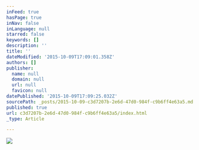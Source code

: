 ```yaml
---
inFeed: true
hasPage: true
inNav: false
inLanguage: null
starred: false
keywords: []
description: ''
title: ''
dateModified: '2015-10-09T17:09:01.358Z'
authors: []
publisher:
  name: null
  domain: null
  url: null
  favicon: null
datePublished: '2015-10-09T17:09:25.032Z'
sourcePath: _posts/2015-10-09-c3d7207b-2e6d-47d0-984f-c9b6ff4e63a5.md
published: true
url: c3d7207b-2e6d-47d0-984f-c9b6ff4e63a5/index.html
_type: Article

---
```

![](https://the-grid-user-content.s3-us-west-2.amazonaws.com/643e56d8-6e19-456f-bde0-aab27ad5b46c.jpg)